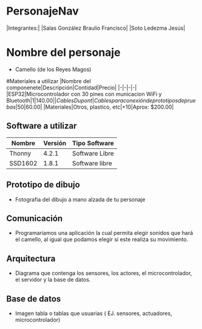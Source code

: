 # PersonajeNav

|Integrantes:|
|Salas González Braulio Francisco|
|Soto Ledezma Jesús|

# Nombre del personaje
-  Camello (de los Reyes Magos)

#Materiales a utilizar
|Nombre del componenete|Descripción|Contidad|Precio|
|-|-|-|-|
|ESP32|Microcontrolador con 30 pines con municacion WiFi y Bluetooth|1|$140.00|
|Cables Dupont|Cables para conexión de prototipos de pruebas|50|$60.00|
|Materiales|Otros, plastico, etc|+10|Aprox: $200.00|

## Software a utilizar
|Nombre|Versión|Tipo Software|
|-|-|-|
|Thonny|4.2.1|Software Libre|
|SSD1602|1.8.1|Software libre|


## Prototipo de dibujo
- Fotografia del dibujo a mano alzada de tu personaje
## Comunicación
- Programariamos una aplicación la cual permita elegir sonidos que hará el camello, al igual que podamos elegir si este realiza su movimiento.
## Arquitectura
- Diagrama que contenga los sensores, los actores, el microcontrolador, el servidor y la base de datos.
## Base de datos
- Imagen tabla o tablas que usuarias ( EJ. sensores, actuadores, microcontrolador)
